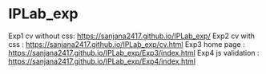 # IPLab_exp
Exp1 cv without css: https://sanjana2417.github.io/IPLab_exp/
Exp2 cv with css : https://sanjana2417.github.io/IPLab_exp/cv.html
Exp3 home page : https://sanjana2417.github.io/IPLab_exp/Exp3/index.html
Exp4 js validation : https://sanjana2417.github.io/IPLab_exp/Exp4/index.html

